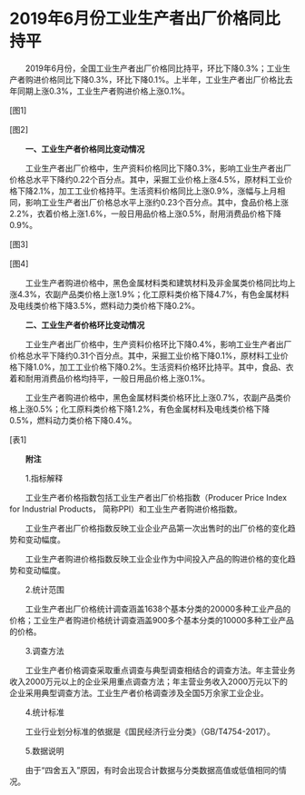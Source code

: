 # 2019年6月份工业生产者出厂价格同比持平

　　2019年6月份，全国工业生产者出厂价格同比持平，环比下降0.3%；工业生产者购进价格同比下降0.3%，环比下降0.1%。上半年，工业生产者出厂价格比去年同期上涨0.3%，工业生产者购进价格上涨0.1%。

\[图1\]

\[图2\]

　　**一、工业生产者价格同比变动情况**

　　工业生产者出厂价格中，生产资料价格同比下降0.3%，影响工业生产者出厂价格总水平下降约0.22个百分点。其中，采掘工业价格上涨4.5%，原材料工业价格下降2.1%，加工工业价格持平。生活资料价格同比上涨0.9%，涨幅与上月相同，影响工业生产者出厂价格总水平上涨约0.23个百分点。其中，食品价格上涨2.2%，衣着价格上涨1.6%，一般日用品价格上涨0.5%，耐用消费品价格下降0.9%。

\[图3\]

\[图4\]

　　工业生产者购进价格中，黑色金属材料类和建筑材料及非金属类价格同比均上涨4.3%，农副产品类价格上涨1.9%；化工原料类价格下降4.7%，有色金属材料及电线类价格下降3.5%，燃料动力类价格下降0.2%。

　　**二、工业生产者价格环比变动情况**

　　工业生产者出厂价格中，生产资料价格环比下降0.4%，影响工业生产者出厂价格总水平下降约0.31个百分点。其中，采掘工业价格下降0.1%，原材料工业价格下降1.0%，加工工业价格下降0.2%。生活资料价格环比持平。其中，食品、衣着和耐用消费品价格均持平，一般日用品价格上涨0.1%。

　　工业生产者购进价格中，黑色金属材料类价格环比上涨0.7%，农副产品类价格上涨0.5%；化工原料类价格下降1.2%，有色金属材料及电线类价格下降0.5%，燃料动力类价格下降0.4%。

\[表1\]

　　**附注**

　　1.指标解释

　　工业生产者价格指数包括工业生产者出厂价格指数（Producer Price Index for Industrial Products， 简称PPI）和工业生产者购进价格指数。

　　工业生产者出厂价格指数反映工业企业产品第一次出售时的出厂价格的变化趋势和变动幅度。

　　工业生产者购进价格指数反映工业企业作为中间投入产品的购进价格的变化趋势和变动幅度。

　　2.统计范围

　　工业生产者出厂价格统计调查涵盖1638个基本分类的20000多种工业产品的价格；工业生产者购进价格统计调查涵盖900多个基本分类的10000多种工业产品的价格。

　　3.调查方法

　　工业生产者价格调查采取重点调查与典型调查相结合的调查方法。年主营业务收入2000万元以上的企业采用重点调查方法；年主营业务收入2000万元以下的企业采用典型调查方法。工业生产者价格调查涉及全国5万余家工业企业。

　　4.统计标准

　　工业行业划分标准的依据是《国民经济行业分类》（GB/T4754-2017）。

　　5.数据说明

　　由于“四舍五入”原因，有时会出现合计数据与分类数据高值或低值相同的情况。